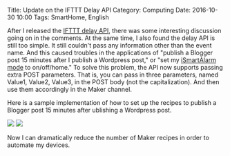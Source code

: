 Title: Update on the IFTTT Delay API
Category: Computing
Date: 2016-10-30 10:00
Tags: SmartHome, English

After I released the [IFTTT delay API](/adding-a-delay-to-ifttt-recipes.html), there was some interesting discussion going on in the comments. At the same time, I also found the delay API is still too simple. It still couldn't pass any information other than the event name. And this caused troubles in the applications of "publish a Blogger post 15 minutes after I publish a Wordpress post," or "set my [iSmartAlarm mode](/smart-home-lighting-control.html) to on/off/home." To solve this problem, the API now supports passing extra POST parameters. That is, you can pass in three parameters, named Value1, Value2, Value3, in the POST body (not the capitalization). And then use them accordingly in the Maker channel.

Here is a sample implementation of how to set up the recipes to publish a Blogger post 15 minutes after ublishing a Wordpress post.

<img style="max-width: 640px" src="/images/IFTTT_Wordpress.png" />

<img style="max-width: 640px" src="/images/IFTTT_Blogger.png" />

Now I can dramatically reduce the number of Maker recipes in order to automate my devices.